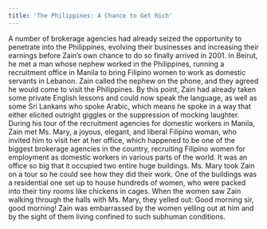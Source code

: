 ```yaml
---
title: 'The Philippines: A Chance to Get Rich'
---
```


A number of brokerage agencies had already seized the opportunity to penetrate into the Philippines, evolving their businesses and increasing their earnings before Zain’s own chance to do so finally arrived in 2001. In Beirut, he met a man whose nephew worked in the Philippines, running a recruitment office in Manila to bring Filipino women to work as domestic servants in Lebanon. Zain called the nephew on the phone, and they agreed he would come to visit the Philippines. By this point, Zain had already taken some private English lessons and could now speak the language, as well as some Sri Lankans who spoke Arabic, which means he spoke in a way that either elicited outright giggles or the suppression of mocking laughter. During his tour of the recruitment agencies for domestic workers in Manila, Zain met Ms. Mary, a joyous, elegant, and liberal Filipino woman, who invited him to visit her at her office, which happened to be one of the biggest brokerage agencies in the country, recruiting Filipino women for employment as domestic workers in various parts of the world. It was an office so big that it occupied two entire huge buildings. Ms. Mary took Zain on a tour so he could see how they did their work. One of the buildings was a residential one set up to house hundreds of women, who were packed into their tiny rooms like chickens in cages. When the women saw Zain walking through the halls with Ms. Mary, they yelled out: Good morning sir, good morning! Zain was embarrassed by the women yelling out at him and by the sight of them living confined to such subhuman conditions.
